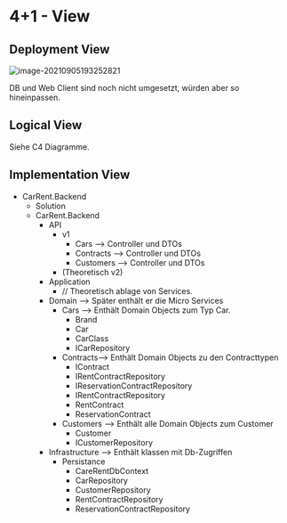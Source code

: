 # 4+1 - View

## Deployment View

![image-20210905193252821](C:\git\CarRent\docs\deploymentView.png)

DB und Web Client sind noch nicht umgesetzt, würden aber so hineinpassen.

## Logical View

Siehe C4 Diagramme.

## Implementation View

* CarRent.Backend
	* Solution
	* CarRent.Backend
		* API
			* v1
				* Cars --> Controller und DTOs
				* Contracts --> Controller und DTOs
				* Customers --> Controller und DTOs
			* (Theoretisch v2)
		* Application
			* // Theoretisch ablage von Services.
		* Domain --> Später enthält er die Micro Services
			* Cars --> Enthält Domain Objects zum Typ Car.
				* Brand
				* Car
				* CarClass
				* ICarRepository
			* Contracts--> Enthält Domain Objects zu den Contracttypen 
				* IContract
				* IRentContractRepository
				* IReservationContractRepository
				* IRentContractRepository
				* RentContract
				* ReservationContract
			* Customers --> Enthält alle Domain Objects zum Customer
				* Customer
				* ICustomerRepository
		* Infrastructure --> Enthält klassen mit Db-Zugriffen
			* Persistance
				* CareRentDbContext
				* CarRepository
				* CustomerRepository
				* RentContractRepository
				* ReservationContractRepository